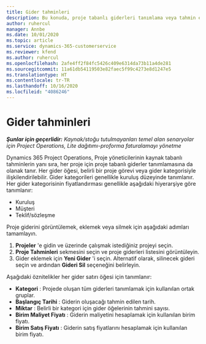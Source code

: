 ```yaml
---
title: Gider tahminleri
description: Bu konuda, proje tabanlı giderleri tanımlama veya tahmin etme hakkında bilgiler sağlanmaktadır.
author: ruhercul
manager: Annbe
ms.date: 10/01/2020
ms.topic: article
ms.service: dynamics-365-customerservice
ms.reviewer: kfend
ms.author: ruhercul
ms.openlocfilehash: 2afe4ff2f84fc5426c409e6314da73b11a4de281
ms.sourcegitcommit: 11a61db54119503e82faec5f99c4273e8d1247e5
ms.translationtype: HT
ms.contentlocale: tr-TR
ms.lasthandoff: 10/16/2020
ms.locfileid: "4086246"
---
```

# <a name="expense-estimates"></a>Gider tahminleri
_**Şunlar için geçerlidir:** Kaynak/stoğu tutulmayanları temel alan senaryolar için Project Operations, Lite dağıtımı-proforma faturalamayı yönetme_

Dynamics 365 Project Operations, Proje yöneticilerinin kaynak tabanlı tahminlerin yanı sıra, her proje için proje tabanlı giderler tanımlamasına da olanak tanır. Her gider öğesi, belirli bir proje görevi veya gider kategorisiyle ilişkilendirilebilir. Gider kategorileri genellikle kuruluş düzeyinde tanımlanır. Her gider kategorisinin fiyatlandırması genellikle aşağıdaki hiyerarşiye göre tanımlanır:

- Kuruluş
- Müşteri
- Teklif/sözleşme

Proje giderini görüntülemek, eklemek veya silmek için aşağıdaki adımları tamamlayın.

1. **Projeler** 'e gidin ve üzerinde çalışmak istediğiniz projeyi seçin.
2. **Proje Tahminleri** sekmesini seçin ve proje giderleri listesini görüntüleyin.
3. Gider eklemek için **Yeni Gider** 'i seçin. Alternatif olarak, silinecek gideri seçin ve ardından **Gideri Sil** seçeneğini belirleyin.

Aşağıdaki öznitelikler her gider satırı öğesi için tanımlanır:

- **Kategori** : Projede oluşan tüm giderleri tanımlamak için kullanılan ortak gruplar.
- **Başlangıç Tarihi** : Giderin oluşacağı tahmin edilen tarih.
- **Miktar** : Belirli bir kategori için gider öğelerinin tahmini sayısı.
- **Birim Maliyet Fiyatı** : Giderin maliyetini hesaplamak için kullanılan birim fiyatı.
- **Birim Satış Fiyatı** : Giderin satış fiyatlarını hesaplamak için kullanılan birim fiyatı.

